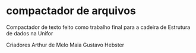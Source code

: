 # compactador de arquivos

Compactador de texto feito como trabalho final para a cadeira de Estrutura de dados na Unifor

Criadores
Arthur de Melo Maia
Gustavo Hebster
